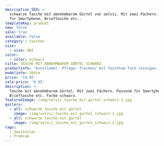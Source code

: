 ```yaml
---
description_SEO: >-
  schwarze Tasche mit abnehmbarem Gürtel von selvii. Mit zwei Fächern. Passend
  für Smartphone, Brieftasche etc..
templateKey: produkt
new: false
sale: true
available: false
category': taschen
size:
  - size: UNI
color:
  - color: Schwarz
title: TASCHE MIT ABNEHMBAREM GÜRTEL SCHWARZ
productinfo: 'Kunstleder. Pflege: Trocken/ mit feuchtem Tuch reinigen.'
modelinfo: 164cm
price: '14.95'
sale-price: '9.95'
description: >-
  Tasche mit abnehmbarem Gürtel. Mit zwei Fächern. Passend für Smartphone,
  Brieftasche etc. Farbe schwarz.
featuredImage: /img/selvii_tasche_mit_gurtel_schwarz-1.jpg
gallery:
  - alt: schwarze tasche mit gürtel
    image: /img/selvii_tasche_mit_gurtel_schwarz-1.jpg
  - alt: schwarze tasche mit gürtel
    image: /img/selvii_tasche_mit_gurtel_schwarz-2.jpg
tags:
  - Zweiteiler
  - Premium
---
```


